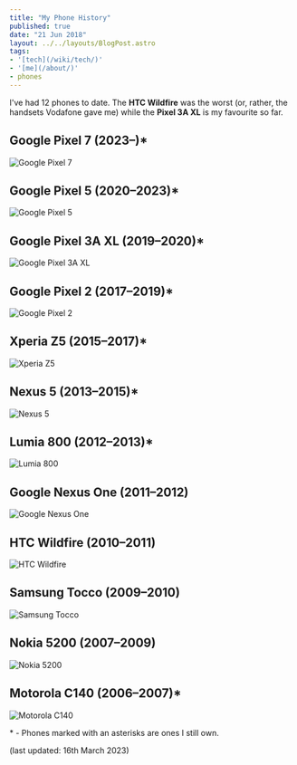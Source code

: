 ```yaml
---
title: "My Phone History"
published: true
date: "21 Jun 2018"
layout: ../../layouts/BlogPost.astro
tags:
- '[tech](/wiki/tech/)'
- '[me](/about/)'
- phones
---
```


I've had 12 phones to date. The **HTC Wildfire** was the worst (or, rather, the handsets Vodafone gave me) while the **Pixel 3A XL** is my favourite so far.

## Google Pixel 7 (2023–)\*

![Google Pixel 7](/images/pixel-7.jpg)

## Google Pixel 5 (2020–2023)\*

![Google Pixel 5](/images/pixel-5.jpg)

## Google Pixel 3A XL (2019–2020)\*

![Google Pixel 3A XL](/images/pixel-3a-xl.jpg)

## Google Pixel 2 (2017–2019)\*

![Google Pixel 2](/images/google-pixel-2.jpg)

## Xperia Z5 (2015–2017)\*

![Xperia Z5](/images/xperia-z5.jpg)

## Nexus 5 (2013–2015)\*

![Nexus 5](/images/nexus-5.jpg)

## Lumia 800 (2012–2013)\*

![Lumia 800](/images/lumia-800.jpg)

## Google Nexus One (2011–2012)

![Google Nexus One](/images/nexus-one.jpg)

## HTC Wildfire (2010–2011)

![HTC Wildfire](/images/htc-wildfire.jpg)

## Samsung Tocco (2009–2010)

![Samsung Tocco](/images/Samsung-Tocco.jpg)

## Nokia 5200 (2007–2009)

![Nokia 5200](/images/nokia-5200.jpg)

## Motorola C140 (2006–2007)\*

![Motorola C140](/images/motorola-c140.png)


\* - Phones marked with an asterisks are ones I still own.

(last updated: 16th March 2023)
